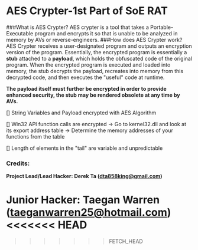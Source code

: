 AES Crypter-1st Part of SoE RAT
=====================




###What is AES Crypter?
AES crypter is a tool that takes a Portable-Executable program and encrypts it
so that is unable to be analyzed in memory by AVs or reverse-engineers.
###How does AES Crypter work?
AES Crypter receives a user-designated program and outputs an encryption version of the program. Essentially, the encrypted program is essentially a **stub** attached to a **payload**, which holds the obfuscated code of the original program. When the encrypted program is executed and loaded into memory, the stub decrypts the payload, recreates into memory from this decrypted code, and then executes the "useful" code at runtime.


**The payload itself must further be encrypted in order to provide enhanced security, the stub may be rendered obsolete at any time by AVs.**

[] String Variables and Payload encrypted with AES Algorithm

[] Win32 API function calls are encrypted -> Go to kernel32.dll and look at its export address table -> Determine the memory addresses of your functions from the table

[] Length of elements in the "tail" are variable and unpredictable

### Credits:
**Project Lead/Lead Hacker: Derek Ta (dta858king@gmail.com)**

**Junior Hacker: Taegan Warren
(taeganwarren25@hotmail.com)**
<<<<<<< HEAD
=======

>>>>>>> FETCH_HEAD
